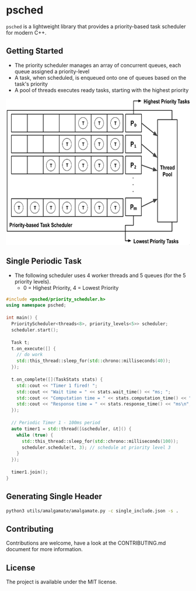 # psched

`psched` is a lightweight library that provides a priority-based task scheduler for modern C++.

## Getting Started

* The priority scheduler manages an array of concurrent queues, each queue assigned a priority-level
* A task, when scheduled, is enqueued onto one of queues based on the task's priority
* A pool of threads executes ready tasks, starting with the highest priority

<p align="center">
  <img height="400" src="img/priority_scheduling.png"/>  
</p>

## Single Periodic Task

* The following scheduler uses 4 worker threads and 5 queues (for the 5 priority levels). 
  - 0 = Highest Priority, 4 = Lowest Priority

```cpp
#include <psched/priority_scheduler.h>
using namespace psched;

int main() {
  PriorityScheduler<threads<8>, priority_levels<5>> scheduler;
  scheduler.start();

  Task t;
  t.on_execute([] {
    // do work
    std::this_thread::sleep_for(std::chrono::milliseconds(40));
  });

  t.on_complete([](TaskStats stats) {
    std::cout << "Timer 1 fired! ";
    std::cout << "Wait time = " << stats.wait_time() << "ms; ";
    std::cout << "Computation time = " << stats.computation_time() << "ms; ";
    std::cout << "Response time = " << stats.response_time() << "ms\n";
  });

  // Periodic Timer 1 - 100ms period
  auto timer1 = std::thread([&scheduler, &t]() {
    while (true) {
      std::this_thread::sleep_for(std::chrono::milliseconds(100));
      scheduler.schedule(t, 3); // schedule at priority level 3
    }
  });

  timer1.join();
}
```

## Generating Single Header

```bash
python3 utils/amalgamate/amalgamate.py -c single_include.json -s .
```

## Contributing
Contributions are welcome, have a look at the CONTRIBUTING.md document for more information.

## License
The project is available under the MIT license.

